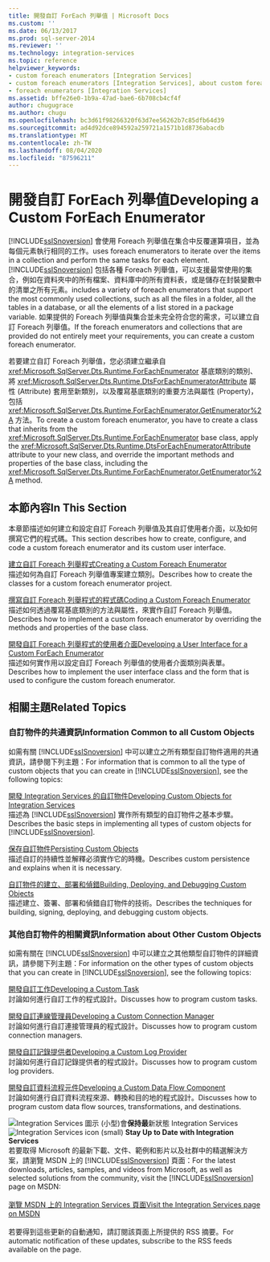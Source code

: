 ```yaml
---
title: 開發自訂 ForEach 列舉值 | Microsoft Docs
ms.custom: ''
ms.date: 06/13/2017
ms.prod: sql-server-2014
ms.reviewer: ''
ms.technology: integration-services
ms.topic: reference
helpviewer_keywords:
- custom foreach enumerators [Integration Services]
- custom foreach enumerators [Integration Services], about custom foreach enumerators
- foreach enumerators [Integration Services]
ms.assetid: bffe26e0-1b9a-47ad-bae6-6b708cb4cf4f
author: chugugrace
ms.author: chugu
ms.openlocfilehash: bc3d61f98266320f63d7ee56262b7c85dfb64d39
ms.sourcegitcommit: ad4d92dce894592a259721a1571b1d8736abacdb
ms.translationtype: MT
ms.contentlocale: zh-TW
ms.lasthandoff: 08/04/2020
ms.locfileid: "87596211"
---
```

# <a name="developing-a-custom-foreach-enumerator"></a><span data-ttu-id="1b68c-102">開發自訂 ForEach 列舉值</span><span class="sxs-lookup"><span data-stu-id="1b68c-102">Developing a Custom ForEach Enumerator</span></span>
  [!INCLUDE[ssISnoversion](../../../includes/ssisnoversion-md.md)] <span data-ttu-id="1b68c-103">會使用 Foreach 列舉值在集合中反覆運算項目，並為每個元素執行相同的工作。</span><span class="sxs-lookup"><span data-stu-id="1b68c-103">uses foreach enumerators to iterate over the items in a collection and perform the same tasks for each element.</span></span> [!INCLUDE[ssISnoversion](../../../includes/ssisnoversion-md.md)] <span data-ttu-id="1b68c-104">包括各種 Foreach 列舉值，可以支援最常使用的集合，例如在資料夾中的所有檔案、資料庫中的所有資料表，或是儲存在封裝變數中的清單之所有元素。</span><span class="sxs-lookup"><span data-stu-id="1b68c-104">includes a variety of foreach enumerators that support the most commonly used collections, such as all the files in a folder, all the tables in a database, or all the elements of a list stored in a package variable.</span></span> <span data-ttu-id="1b68c-105">如果提供的 Foreach 列舉值與集合並未完全符合您的需求，可以建立自訂 Foreach 列舉值。</span><span class="sxs-lookup"><span data-stu-id="1b68c-105">If the foreach enumerators and collections that are provided do not entirely meet your requirements, you can create a custom foreach enumerator.</span></span>  
  
 <span data-ttu-id="1b68c-106">若要建立自訂 Foreach 列舉值，您必須建立繼承自 <xref:Microsoft.SqlServer.Dts.Runtime.ForEachEnumerator> 基底類別的類別、將 <xref:Microsoft.SqlServer.Dts.Runtime.DtsForEachEnumeratorAttribute> 屬性 (Attribute) 套用至新類別，以及覆寫基底類別的重要方法與屬性 (Property)，包括 <xref:Microsoft.SqlServer.Dts.Runtime.ForEachEnumerator.GetEnumerator%2A> 方法。</span><span class="sxs-lookup"><span data-stu-id="1b68c-106">To create a custom foreach enumerator, you have to create a class that inherits from the <xref:Microsoft.SqlServer.Dts.Runtime.ForEachEnumerator> base class, apply the <xref:Microsoft.SqlServer.Dts.Runtime.DtsForEachEnumeratorAttribute> attribute to your new class, and override the important methods and properties of the base class, including the <xref:Microsoft.SqlServer.Dts.Runtime.ForEachEnumerator.GetEnumerator%2A> method.</span></span>  
  
## <a name="in-this-section"></a><span data-ttu-id="1b68c-107">本節內容</span><span class="sxs-lookup"><span data-stu-id="1b68c-107">In This Section</span></span>  
 <span data-ttu-id="1b68c-108">本章節描述如何建立和設定自訂 Foreach 列舉值及其自訂使用者介面，以及如何撰寫它們的程式碼。</span><span class="sxs-lookup"><span data-stu-id="1b68c-108">This section describes how to create, configure, and code a custom foreach enumerator and its custom user interface.</span></span>  
  
 [<span data-ttu-id="1b68c-109">建立自訂 Foreach 列舉程式</span><span class="sxs-lookup"><span data-stu-id="1b68c-109">Creating a Custom Foreach Enumerator</span></span>](creating-a-custom-foreach-enumerator.md)  
 <span data-ttu-id="1b68c-110">描述如何為自訂 Foreach 列舉值專案建立類別。</span><span class="sxs-lookup"><span data-stu-id="1b68c-110">Describes how to create the classes for a custom foreach enumerator project.</span></span>  
  
 [<span data-ttu-id="1b68c-111">撰寫自訂 Foreach 列舉程式的程式碼</span><span class="sxs-lookup"><span data-stu-id="1b68c-111">Coding a Custom Foreach Enumerator</span></span>](coding-a-custom-foreach-enumerator.md)  
 <span data-ttu-id="1b68c-112">描述如何透過覆寫基底類別的方法與屬性，來實作自訂 Foreach 列舉值。</span><span class="sxs-lookup"><span data-stu-id="1b68c-112">Describes how to implement a custom foreach enumerator by overriding the methods and properties of the base class.</span></span>  
  
 [<span data-ttu-id="1b68c-113">開發自訂 Foreach 列舉程式的使用者介面</span><span class="sxs-lookup"><span data-stu-id="1b68c-113">Developing a User Interface for a Custom ForEach Enumerator</span></span>](developing-a-user-interface-for-a-custom-foreach-enumerator.md)  
 <span data-ttu-id="1b68c-114">描述如何實作用以設定自訂 Foreach 列舉值的使用者介面類別與表單。</span><span class="sxs-lookup"><span data-stu-id="1b68c-114">Describes how to implement the user interface class and the form that is used to configure the custom foreach enumerator.</span></span>  
  
## <a name="related-topics"></a><span data-ttu-id="1b68c-115">相關主題</span><span class="sxs-lookup"><span data-stu-id="1b68c-115">Related Topics</span></span>  
  
### <a name="information-common-to-all-custom-objects"></a><span data-ttu-id="1b68c-116">自訂物件的共通資訊</span><span class="sxs-lookup"><span data-stu-id="1b68c-116">Information Common to all Custom Objects</span></span>  
 <span data-ttu-id="1b68c-117">如需有關 [!INCLUDE[ssISnoversion](../../../includes/ssisnoversion-md.md)] 中可以建立之所有類型自訂物件適用的共通資訊，請參閱下列主題：</span><span class="sxs-lookup"><span data-stu-id="1b68c-117">For information that is common to all the type of custom objects that you can create in [!INCLUDE[ssISnoversion](../../../includes/ssisnoversion-md.md)], see the following topics:</span></span>  
  
 [<span data-ttu-id="1b68c-118">開發 Integration Services 的自訂物件</span><span class="sxs-lookup"><span data-stu-id="1b68c-118">Developing Custom Objects for Integration Services</span></span>](../developing-custom-objects-for-integration-services.md)  
 <span data-ttu-id="1b68c-119">描述為 [!INCLUDE[ssISnoversion](../../../includes/ssisnoversion-md.md)] 實作所有類型的自訂物件之基本步驟。</span><span class="sxs-lookup"><span data-stu-id="1b68c-119">Describes the basic steps in implementing all types of custom objects for [!INCLUDE[ssISnoversion](../../../includes/ssisnoversion-md.md)].</span></span>  
  
 [<span data-ttu-id="1b68c-120">保存自訂物件</span><span class="sxs-lookup"><span data-stu-id="1b68c-120">Persisting Custom Objects</span></span>](../persisting-custom-objects.md)  
 <span data-ttu-id="1b68c-121">描述自訂的持續性並解釋必須實作它的時機。</span><span class="sxs-lookup"><span data-stu-id="1b68c-121">Describes custom persistence and explains when it is necessary.</span></span>  
  
 [<span data-ttu-id="1b68c-122">自訂物件的建立、部署和偵錯</span><span class="sxs-lookup"><span data-stu-id="1b68c-122">Building, Deploying, and Debugging Custom Objects</span></span>](../building-deploying-and-debugging-custom-objects.md)  
 <span data-ttu-id="1b68c-123">描述建立、簽署、部署和偵錯自訂物件的技術。</span><span class="sxs-lookup"><span data-stu-id="1b68c-123">Describes the techniques for building, signing, deploying, and debugging custom objects.</span></span>  
  
### <a name="information-about-other-custom-objects"></a><span data-ttu-id="1b68c-124">其他自訂物件的相關資訊</span><span class="sxs-lookup"><span data-stu-id="1b68c-124">Information about Other Custom Objects</span></span>  
 <span data-ttu-id="1b68c-125">如需有關在 [!INCLUDE[ssISnoversion](../../../includes/ssisnoversion-md.md)] 中可以建立之其他類型自訂物件的詳細資訊，請參閱下列主題：</span><span class="sxs-lookup"><span data-stu-id="1b68c-125">For information on the other types of custom objects that you can create in [!INCLUDE[ssISnoversion](../../../includes/ssisnoversion-md.md)], see the following topics:</span></span>  
  
 [<span data-ttu-id="1b68c-126">開發自訂工作</span><span class="sxs-lookup"><span data-stu-id="1b68c-126">Developing a Custom Task</span></span>](../task/developing-a-custom-task.md)  
 <span data-ttu-id="1b68c-127">討論如何進行自訂工作的程式設計。</span><span class="sxs-lookup"><span data-stu-id="1b68c-127">Discusses how to program custom tasks.</span></span>  
  
 [<span data-ttu-id="1b68c-128">開發自訂連線管理員</span><span class="sxs-lookup"><span data-stu-id="1b68c-128">Developing a Custom Connection Manager</span></span>](../connection-manager/developing-a-custom-connection-manager.md)  
 <span data-ttu-id="1b68c-129">討論如何進行自訂連接管理員的程式設計。</span><span class="sxs-lookup"><span data-stu-id="1b68c-129">Discusses how to program custom connection managers.</span></span>  
  
 [<span data-ttu-id="1b68c-130">開發自訂記錄提供者</span><span class="sxs-lookup"><span data-stu-id="1b68c-130">Developing a Custom Log Provider</span></span>](../log-provider/developing-a-custom-log-provider.md)  
 <span data-ttu-id="1b68c-131">討論如何進行自訂記錄提供者的程式設計。</span><span class="sxs-lookup"><span data-stu-id="1b68c-131">Discusses how to program custom log providers.</span></span>  
  
 [<span data-ttu-id="1b68c-132">開發自訂資料流程元件</span><span class="sxs-lookup"><span data-stu-id="1b68c-132">Developing a Custom Data Flow Component</span></span>](../data-flow/developing-a-custom-data-flow-component.md)  
 <span data-ttu-id="1b68c-133">討論如何進行自訂資料流程來源、轉換和目的地的程式設計。</span><span class="sxs-lookup"><span data-stu-id="1b68c-133">Discusses how to program custom data flow sources, transformations, and destinations.</span></span>  
  
<span data-ttu-id="1b68c-134">![Integration Services 圖示 (小型) ](../../media/dts-16.gif "Integration Services 圖示 (小)")會**保持最**新狀態 Integration Services  </span><span class="sxs-lookup"><span data-stu-id="1b68c-134">![Integration Services icon (small)](../../media/dts-16.gif "Integration Services icon (small)")  **Stay Up to Date with Integration Services**</span></span><br /> <span data-ttu-id="1b68c-135">若要取得 Microsoft 的最新下載、文件、範例和影片以及社群中的精選解決方案，請瀏覽 MSDN 上的 [!INCLUDE[ssISnoversion](../../../includes/ssisnoversion-md.md)] 頁面：</span><span class="sxs-lookup"><span data-stu-id="1b68c-135">For the latest downloads, articles, samples, and videos from Microsoft, as well as selected solutions from the community, visit the [!INCLUDE[ssISnoversion](../../../includes/ssisnoversion-md.md)] page on MSDN:</span></span><br /><br /> [<span data-ttu-id="1b68c-136">瀏覽 MSDN 上的 Integration Services 頁面</span><span class="sxs-lookup"><span data-stu-id="1b68c-136">Visit the Integration Services page on MSDN</span></span>](https://go.microsoft.com/fwlink/?LinkId=136655)<br /><br /> <span data-ttu-id="1b68c-137">若要得到這些更新的自動通知，請訂閱該頁面上所提供的 RSS 摘要。</span><span class="sxs-lookup"><span data-stu-id="1b68c-137">For automatic notification of these updates, subscribe to the RSS feeds available on the page.</span></span>  
  
  
